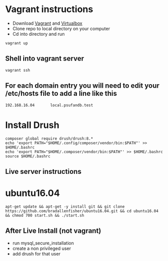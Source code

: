 # Vagrant instructions
- Download [Vagrant](https://www.vagrantup.com/) and [Virtualbox](https://www.virtualbox.org/)
- Clone repo to local directory on your computer
- Cd into directory and run

```shell
vagrant up
```

## Shell into vagrant server
```shell
vagrant ssh
```

## For each domain entry you will need to edit your /etc/hosts file to add a line like this
```shell
192.168.16.04       local.psufandb.test
```

# Install Drush
``` shell
composer global require drush/drush:8.*	
echo 'export PATH="$HOME/.config/composer/vendor/bin:$PATH"' >> $HOME/.bashrc
echo 'export PATH="$HOME/.composer/vendor/bin:$PATH"' >> $HOME/.bashrc
source $HOME/.bashrc
```

## Live server instructions

# ubuntu16.04
``` shell
apt-get update && apt-get -y install git && git clone https://github.com/bradallenfisher/ubuntu16.04.git && cd ubuntu16.04 && chmod 700 start.sh && ./start.sh
```
## After Live Install (not vagrant)
- run mysql_secure_installation
- create a non privileged user
- add drush for that user
``` shell

